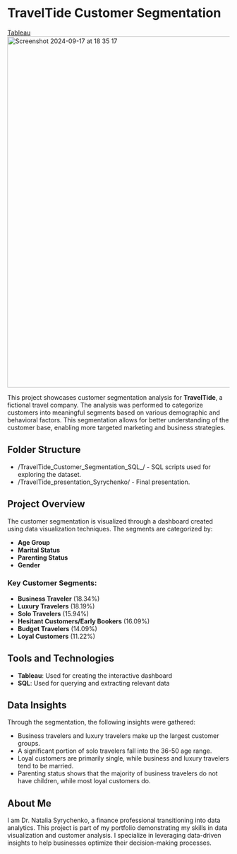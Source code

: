 # TravelTide Customer Segmentation
[Tableau](https://public.tableau.com/app/profile/natalia.syrychenko/viz/TravelTideCustomerSegmentation_17255559951330/TravelTide_Customer_Segmentation?publish=yes)
<img width="794" alt="Screenshot 2024-09-17 at 18 35 17" src="https://github.com/user-attachments/assets/47f3e3f6-1b86-40b5-8cc5-d71109341522">

This project showcases customer segmentation analysis for **TravelTide**, a fictional travel company. The analysis was performed to categorize customers into meaningful segments based on various demographic and behavioral factors. This segmentation allows for better understanding of the customer base, enabling more targeted marketing and business strategies.

## Folder Structure
- /TravelTide_Customer_Segmentation_SQL_/ - SQL scripts used for exploring the dataset.
- /TravelTide_presentation_Syrychenko/ - Final presentation.
  
## Project Overview 

The customer segmentation is visualized through a dashboard created using data visualization techniques. The segments are categorized by:
- **Age Group**
- **Marital Status**
- **Parenting Status**
- **Gender**
  
### Key Customer Segments:
- **Business Traveler** (18.34%)
- **Luxury Travelers** (18.19%)
- **Solo Travelers** (15.94%)
- **Hesitant Customers/Early Bookers** (16.09%)
- **Budget Travelers** (14.09%)
- **Loyal Customers** (11.22%)

## Tools and Technologies
- **Tableau**: Used for creating the interactive dashboard
- **SQL**: Used for querying and extracting relevant data

## Data Insights

  Through the segmentation, the following insights were gathered:
- Business travelers and luxury travelers make up the largest customer groups.
- A significant portion of solo travelers fall into the 36-50 age range.
- Loyal customers are primarily single, while business and luxury travelers tend to be married.
- Parenting status shows that the majority of business travelers do not have children, while most loyal customers do.

## About Me
I am Dr. Natalia Syrychenko, a finance professional transitioning into data analytics. This project is part of my portfolio demonstrating my skills in data visualization and customer analysis. I specialize in leveraging data-driven insights to help businesses optimize their decision-making processes.

